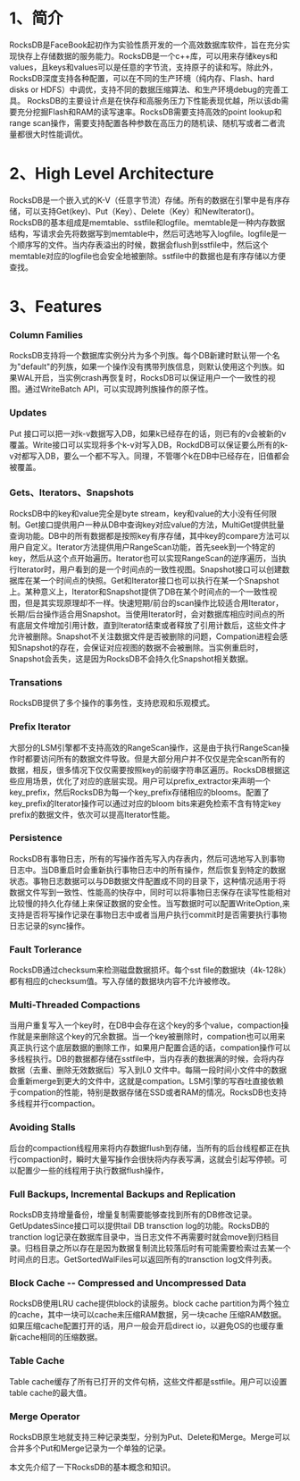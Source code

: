 # 1、简介

​    RocksDB是FaceBook起初作为实验性质开发的一个高效数据库软件，旨在充分实现快存上存储数据的服务能力。RocksDB是一个c++库，可以用来存储keys和values，且keys和values可以是任意的字节流，支持原子的读和写。除此外，RocksDB深度支持各种配置，可以在不同的生产环境（纯内存、Flash、hard disks or HDFS）中调优，支持不同的数据压缩算法、和生产环境debug的完善工具。 RocksDB的主要设计点是在快存和高服务压力下性能表现优越，所以该db需要充分挖掘Flash和RAM的读写速率。RocksDB需要支持高效的point lookup和range scan操作，需要支持配置各种参数在高压力的随机读、随机写或者二者流量都很大时性能调优。

# 2、High Level Architecture

​    RocksDB是一个嵌入式的K-V（任意字节流）存储。所有的数据在引擎中是有序存储，可以支持Get(key)、Put（Key）、Delete（Key）和NewIterator()。RocksDB的基本组成是memtable、sstfile和logfile。memtable是一种内存数据结构，写请求会先将数据写到memtable中，然后可选地写入logfile。logfile是一个顺序写的文件。当内存表溢出的时候，数据会flush到sstfile中，然后这个memtable对应的logfile也会安全地被删除。sstfile中的数据也是有序存储以方便查找。

# 3、Features

### Column Families

   RocksDB支持将一个数据库实例分片为多个列族。每个DB新建时默认带一个名为"default"的列族，如果一个操作没有携带列族信息，则默认使用这个列族。如果WAL开启，当实例crash再恢复时，RocksDB可以保证用户一个一致性的视图。通过WriteBatch API，可以实现跨列族操作的原子性。

### Updates

   Put 接口可以把一对k-v数据写入DB，如果k已经存在的话，则已有的v会被新的v覆盖。Write接口可以实现将多个k-v对写入DB，RockdDB可以保证要么所有的k-v对都写入DB，要么一个都不写入。同理，不管哪个k在DB中已经存在，旧值都会被覆盖。

### Gets、Iterators、Snapshots

   RocksDB中的key和value完全是byte stream，key和value的大小没有任何限制。Get接口提供用户一种从DB中查询key对应value的方法，MultiGet提供批量查询功能。DB中的所有数据都是按照key有序存储，其中key的compare方法可以用户自定义。Iterator方法提供用户RangeScan功能，首先seek到一个特定的key，然后从这个点开始遍历。Iterator也可以实现RangeScan的逆序遍历，当执行Iterator时，用户看到的是一个时间点的一致性视图。Snapshot接口可以创建数据库在某一个时间点的快照。Get和Iterator接口也可以执行在某一个Snapshot上。某种意义上，Iterator和Snapshot提供了DB在某个时间点的一个一致性视图，但是其实现原理却不一样。快速短期/前台的scan操作比较适合用Iterator，长期/后台操作适合用Snapshot。当使用Iterator时，会对数据库相应时间点的所有底层文件增加引用计数，直到Iterator结束或者释放了引用计数后，这些文件才允许被删除。Snapshot不关注数据文件是否被删除的问题，Compation进程会感知Snapshot的存在，会保证对应视图的数据不会被删除。当实例重启时，Snapshot会丢失，这是因为RocksDB不会持久化Snapshot相关数据。

### Transations

  RocksDB提供了多个操作的事务性，支持悲观和乐观模式。

### Prefix Iterator

   大部分的LSM引擎都不支持高效的RangeScan操作，这是由于执行RangeScan操作时都要访问所有的数据文件导致。但是大部分用户并不仅仅是完全scan所有的数据，相反，很多情况下仅仅需要按照key的前缀字符串区遍历。RocksDB根据这些应用场景，优化了对应的底层实现。用户可以prefix_extractor来声明一个key_prefix，然后RocksDB为每一个key_prefix存储相应的blooms。配置了key_prefix的Iterator操作可以通过对应的bloom bits来避免检索不含有特定key prefix的数据文件，依次可以提高Iterator性能。

### Persistence

   RocksDB有事物日志，所有的写操作首先写入内存表内，然后可选地写入到事物日志中。当DB重启时会重新执行事物日志中的所有操作，然后恢复到特定的数据状态。事物日志数据可以与DB数据文件配置成不同的目录下，这种情况适用于将数据文件写到一致性、性能高的快存中，同时可以将事物日志保存在读写性能相对比较慢的持久化存储上来保证数据的安全性。当写数据时可以配置WriteOption,来支持是否将写操作记录在事物日志中或者当用户执行commit时是否需要执行事物日志记录的sync操作。

### Fault Torlerance

   RocksDB通过checksum来检测磁盘数据损坏。每个sst file的数据块（4k-128k）都有相应的checksum值。写入存储的数据块内容不允许被修改。

### Multi-Threaded Compactions

   当用户重复写入一个key时，在DB中会存在这个key的多个value，compaction操作就是来删除这个key的冗余数据。当一个key被删除时，compation也可以用来真正执行这个底层数据的删除工作，如果用户配置合适的话，compation操作可以多线程执行。DB的数据都存储在sstfile中，当内存表的数据满的时候，会将内存数据（去重、删除无效数据后）写入到L0 文件中。每隔一段时间小文件中的数据会重新merge到更大的文件中，这就是compation。LSM引擎的写吞吐直接依赖于compation的性能，特别是数据存储在SSD或者RAM的情况。RocksDB也支持多线程并行compaction。

### Avoiding Stalls

   后台的compaction线程用来将内存数据flush到存储，当所有的后台线程都正在执行compaction时，瞬时大量写操作会很快将内存表写满，这就会引起写停顿。可以配置少一些的线程用于执行数据flush操作，

### Full Backups, Incremental Backups and Replication

   RocksDB支持增量备份，增量复制需要能够查找到所有的DB修改记录。GetUpdatesSince接口可以提供tail DB transction log的功能。RocksDB的tranction log记录在数据库目录中，当日志文件不再需要时就会move到归档目录。归档目录之所以存在是因为数据复制流比较落后时有可能需要检索过去某一个时间点的日志。GetSortedWalFiles可以返回所有的transction log文件列表。

### Block Cache -- Compressed and Uncompressed Data

   RocksDB使用LRU cache提供block的读服务。block cache partition为两个独立的cache，其中一块可以cache未压缩RAM数据，另一块cache 压缩RAM数据。如果压缩cache配置打开的话，用户一般会开启direct io，以避免OS的也缓存重新cache相同的压缩数据。

### Table Cache

 Table cache缓存了所有已打开的文件句柄，这些文件都是sstfile。用户可以设置table cache的最大值。

### Merge Operator

 RocksDB原生地就支持三种记录类型，分别为Put、Delete和Merge。Merge可以合并多个Put和Merge记录为一个单独的记录。

本文先介绍了一下RocksDB的基本概念和知识。